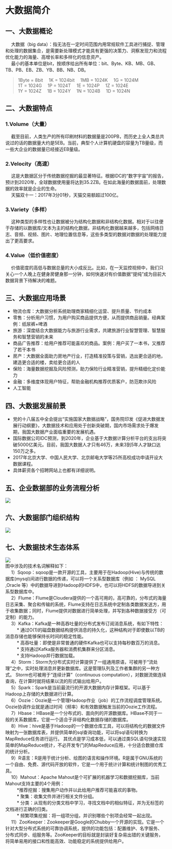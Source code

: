 大数据简介
===
## 一、大数据概论  
&emsp; 大数据（big data）：指无法在一定时间范围内用常规软件工具进行捕捉、管理和处理的数据集合，是需要新处理模式才能具有更强的决策力、洞察发现力和流程优化能力的海量、高增长率和多样化的信息资产。  
&emsp; 最小的基本单位是bit，按顺序给出所有单位：bit、Byte、KB、MB、GB、TB、PB、EB、ZB、YB、BB、NB、DB。  
>1Byte = 8bit&emsp; 1K = 1024bit&emsp; 1MB = 1024K&emsp; 1G = 1024M  
>1T = 1024G&emsp; 1P = 1024T&emsp; 1E = 1024P&emsp; 1Z = 1024E  
>1Y = 1024Z&emsp; 1B = 1024Y&emsp; 1N = 1024B&emsp; 1D = 1024N  
## 二、大数据特点
### 1.Volume（大量）  
&emsp; 截至目前，人类生产的所有印刷材料的数据量是200PB，而历史上全人类总共说过的话的数据量大约是5EB。当前，典型个人计算机硬盘的容量为TB量级，而一些大企业的数据量已经接近EB量级。  

### 2.Velocity（高速）  
&emsp; 这是大数据区分于传统数据挖掘的最显著特征。根据IDC的“数字宇宙”的报告，预计到2020年，全球数据使用量将达到35.2ZB。在如此海量的数据面前，处理数据的效率就是企业的生命。  
&emsp; 天猫双十一：2017年3分01秒，天猫交易额超过100亿。  

### 3.Variety（多样）  
&emsp; 这种类型的多样性也让数据被分为结构化数据和非结构化数据。相对于以往便于存储的以数据库/文本为主的结构化数据，非结构化数据越来越多，包括网络日志、音频、视频、图片、地理位置信息等，这些多类型的数据对数据的处理能力提出了更高要求。  

### 4.Value（低价值密度）  
&emsp; 价值密度的高低与数据总量的大小成反比。比如，在一天监控视频中，我们只关心一个人晚上在健身房健身那一分钟，如何快速对有价值数据“提纯”成为目前大数据背景下待解决的难题。  

## 三、大数据应用场景
- 物流仓库：大数据分析系统助理商家精细化运营、提升质量、节约成本  
- 零售：分析用户习惯，为用户购买商品提供方便，从而提供商品销量。经典案例：纸尿裤+啤酒  
- 旅游：深度结合大数据能力与旅游行业需求，共建旅游行业智慧管理、智慧服务和智慧营销的未来  
- 商品广告推荐：给用户推荐可能喜欢的商品。案例：用户买了一本书，又推荐了若干本书  
- 房产：大数据全面助力房地产行业，打造精准投策与营销，选出更合适的地，建造更合适的楼，卖给更合适的人  
- 保险：海量数据挖掘及风险预测，助力保险行业精准营销，提升精细化定价能力  
- 金融：多维度体现用户特征，帮助金融机构推荐优质客户，防范欺诈风险  
- 人工智能  

## 四、大数据发展前景
- 党的十八届五中全会提出“实施国家大数据战略”，国务院印发《促进大数据发展行动纲要》，大数据技术和应用处于创新突破期，国内市场需求处于爆发期，我国大数据产业面临重要的发展机遇。  
- 国际数据公司IDC预测，到2020年，企业基于大数据计算分析平台的支出将突破5000亿美元。目前，我国大数据人才只有46万，未来3到5年人才缺口达150万之多。  
- 2017年北京大学、中国人民大学、北京邮电大学等25所高校成功申请开设大数据课程。
- 具体薪资各个招聘网站上也都有详细说明。  

## 五、企业数据部的业务流程分析
![](https://github.com/Dr11ft/BigDataGuide/blob/master/Pics/%E4%BC%81%E4%B8%9A%E6%95%B0%E6%8D%AE%E9%83%A8%E7%9A%84%E4%B8%9A%E5%8A%A1%E6%B5%81%E7%A8%8B.png)  

## 六、大数据部门组织结构
![](https://github.com/Dr11ft/BigDataGuide/blob/master/Pics/%E5%A4%A7%E6%95%B0%E6%8D%AE%E9%83%A8%E9%97%A8%E7%BB%84%E7%BB%87%E7%BB%93%E6%9E%84.png)  

## 七、大数据技术生态体系
![](https://github.com/Dr11ft/BigDataGuide/blob/master/Pics/%E5%A4%A7%E6%95%B0%E6%8D%AE%E6%8A%80%E6%9C%AF%E7%94%9F%E6%80%81%E4%BD%93%E7%B3%BB.png)  
图中涉及的技术名词解释如下：  
&emsp; 1）Sqoop：sqoop是一款开源的工具，主要用于在Hadoop(Hive)与传统的数据库(mysql)间进行数据的传递，可以将一个关系型数据库（例如 ： MySQL ,Oracle 等）中的数据导进到Hadoop的HDFS中，也可以将HDFS的数据导进到关系型数据库中。  
&emsp; 2）Flume：Flume是Cloudera提供的一个高可用的，高可靠的，分布式的海量日志采集、聚合和传输的系统，Flume支持在日志系统中定制各类数据发送方，用于收集数据；同时，Flume提供对数据进行简单处理，并写到各种数据接受方（可定制）的能力。  
&emsp; 3）Kafka：Kafka是一种高吞吐量的分布式发布订阅消息系统，有如下特性：  
&emsp; &emsp; * 通过O(1)的磁盘数据结构提供消息的持久化，这种结构对于即使数以TB的消息存储也能够保持长时间的稳定性能。  
&emsp; &emsp; * 高吞吐量：即使是非常普通的硬件Kafka也可以支持每秒数百万的消息。  
&emsp; &emsp; * 支持通过Kafka服务器和消费机集群来分区消息。  
&emsp; &emsp; * 支持Hadoop并行数据加载。  
&emsp; 4）Storm：Storm为分布式实时计算提供了一组通用原语，可被用于“流处理”之中，实时处理消息并更新数据库。这是管理队列及工作者集群的另一种方式。 Storm也可被用于“连续计算”（continuous computation），对数据流做连续查询，在计算时就将结果以流的形式输出给用户。  
&emsp; 5）Spark：Spark是当前最流行的开源大数据内存计算框架。可以基于Hadoop上存储的大数据进行计算。  
&emsp; 6）Oozie：Oozie是一个管理Hadoop作业（job）的工作流程调度管理系统。Oozie协调作业就是通过时间（频率）和有效数据触发当前的Oozie工作流程。  
&emsp; 7）Hbase：HBase是一个分布式的、面向列的开源数据库。HBase不同于一般的关系数据库，它是一个适合于非结构化数据存储的数据库。  
&emsp; 8）Hive：hive是基于Hadoop的一个数据仓库工具，可以将结构化的数据文件映射为一张数据库表，并提供简单的sql查询功能，可以将sql语句转换为MapReduce任务进行运行。 其优点是学习成本低，可以通过类SQL语句快速实现简单的MapReduce统计，不必开发专门的MapReduce应用，十分适合数据仓库的统计分析。  
&emsp; 9）R语言：R是用于统计分析、绘图的语言和操作环境。R是属于GNU系统的一个自由、免费、源代码开放的软件，它是一个用于统计计算和统计制图的优秀工具。  
&emsp; 10）Mahout：Apache Mahout是个可扩展的机器学习和数据挖掘库，当前Mahout支持主要的4个用例：  
&emsp; &emsp; *推荐挖掘：搜集用户动作并以此给用户推荐可能喜欢的事物。  
&emsp; &emsp; * 聚集：收集文件并进行相关文件分组。  
&emsp; &emsp; * 分类：从现有的分类文档中学习，寻找文档中的相似特征，并为无标签的文档进行正确的归类。  
&emsp; &emsp; * 频繁项集挖掘：将一组项分组，并识别哪些个别项会经常一起出现。  
&emsp; 11）ZooKeeper：Zookeeper是Google的Chubby一个开源的实现。它是一个针对大型分布式系统的可靠协调系统，提供的功能包括：配置维护、名字服务、 分布式同步、组服务等。ZooKeeper的目标就是封装好复杂易出错的关键服务，将简单易用的接口和性能高效、功能稳定的系统提供给用户。  


